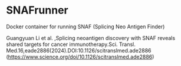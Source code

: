 # SNAFrunner
Docker container for running SNAF (Splicing Neo Antigen Finder)

Guangyuan Li et al. ,Splicing neoantigen discovery with SNAF reveals shared targets for cancer immunotherapy.Sci. Transl. Med.16,eade2886(2024).DOI:10.1126/scitranslmed.ade2886 (https://www.science.org/doi/10.1126/scitranslmed.ade2886)